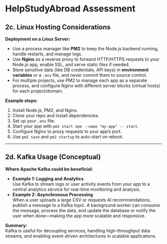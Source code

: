 
# HelpStudyAbroad Assessment

## 2c. Linux Hosting Considerations

**Deployment on a Linux Server:**

- Use a process manager like **PM2** to keep the Node.js backend running, handle restarts, and manage logs.
- Use **Nginx** as a reverse proxy to forward HTTP/HTTPS requests to your Node.js app, enable SSL, and serve static files if needed.
- Store sensitive data (like DB credentials, API keys) in **environment variables** or a `.env` file, and never commit them to source control.
- For multiple projects, use PM2 to manage each app as a separate process, and configure Nginx with different server blocks (virtual hosts) for each project/domain.

**Example steps:**
1. Install Node.js, PM2, and Nginx.
2. Clone your repo and install dependencies.
3. Set up your `.env` file.
4. Start your app with `pm2 start npm --name "my-app" -- start`.
5. Configure Nginx to proxy requests to your app’s port.
6. Use `pm2 save` and `pm2 startup` to auto-start on reboot.

---

## 2d. Kafka Usage (Conceptual)

**Where Apache Kafka could be beneficial:**

- **Example 1: Logging and Analytics**  
	Use Kafka to stream logs or user activity events from your app to a central analytics service for real-time monitoring and analysis.
- **Example 2: Asynchronous Processing**  
	When a user uploads a large CSV or requests AI recommendations, publish a message to a Kafka topic. A background worker can consume the message, process the data, and update the database or notify the user when done—making the app more scalable and responsive.

**Summary:**  
Kafka is useful for decoupling services, handling high-throughput data streams, and enabling event-driven architectures in scalable applications.
